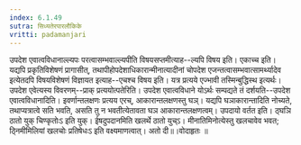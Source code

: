 ```yaml
---
index: 6.1.49
sutra: सिध्यतेरपारलौकिके
vritti: padamanjari
---
```


 उपदेश एवात्वविधानाल्ल्यपः परत्वासम्भवाल्ल्यपीति विषयसप्तमीत्याह--ल्यपि विषय इति। एकाच्च इति। यद्यपि प्रकृतिविशेषणं प्रागासीत्, तथापीहोपदेशाधिकारान्मीनात्यादीनां चोपदेश एजन्तत्वासम्भवात्सामर्थ्यादेव इत्येतदपि विषयविशेषणं विज्ञायत इत्याह--एचश्च विषय इति। यत्र प्रत्यये एज्भावी तस्मिन्बुद्धिस्थ इत्यर्थः। उपदेश एवेत्यस्य विवरणम्--प्राक् प्रत्ययोत्पतेरिति। उपदेश एवात्वविधाने योऽर्थः सम्पद्यते तं दर्शयति--उपदेश एवात्वविधानादिति। इवर्णान्तलक्षणः प्रत्यय एरच्, आकारान्तलक्षणस्तु घञ्। यद्यपि घञाकारान्तादिति नोच्यते, तथाप्यत्रात्वे सति भवति, असति तु न भवतीत्येतावता घञ आकारान्तलक्षणत्वम्। उपदायो वर्तत इति। ठ्घञि ठातो युक् चिण्कृतोःऽ इति युक्। ईषदुपदानमिति खलर्थे ठातो युच्ऽ। मीनातिमिनोत्येस्तु खलचावेव भवत; ठ्निमीमिलियां खलचोः प्रतिषेधःऽ इति वक्ष्यमाणत्वात्। अतो दी॥।वोदाहृतः ॥